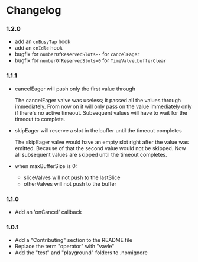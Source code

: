 # Changelog

### 1.2.0
- add an `onBusyTap` hook
- add an `onIdle` hook
- bugfix for `numberOfReservedSlots--` for `cancelEager`
- bugfix for `numberOfReservedSlots=0` for `TimeValve.bufferClear`

### 1.1.1
- cancelEager will push only the first value through

  The cancelEager valve was useless; it passed all the values through immediately. From now on it will only pass on the value immediately only if there's no active timeout. Subsequent values will have to wait for the timeout to complete.

- skipEager will reserve a slot in the buffer until the timeout completes

  The skipEager valve would have an empty slot right after the value was emitted. Because of that the second value would not be skipped. Now all subsequent values are skipped until the timeout completes.

- when maxBufferSize is 0:
  - sliceValves will not push to the lastSlice
  - otherValves will not push to the buffer

### 1.1.0
- Add an 'onCancel' callback

### 1.0.1
- Add a "Contributing" section to the README file
- Replace the term "operator" with "vavle"
- Add the "test" and "playground" folders to .npmignore
